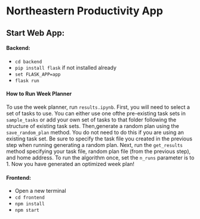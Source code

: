# Northeastern Productivity App

## Start Web App:

#### Backend:

- `cd backend`
- `pip install flask` if not installed already
- `set FLASK_APP=app`
- `flask run`

#### How to Run Week Planner
To use the week planner, run `results.ipynb`. First, you will need to select a set of tasks to use. You can either use one ofthe pre-existing task sets in `sample_tasks` or add your own set of tasks to that folder following the structure of existing task sets. Then,generate a random plan using the `save_random_plan` method. You do not need to do this if you are using an existing task set. Be sure to specify the task file you created in the previous step when running generating a random plan. Next, run the `get_results` method specifying your task file, random plan file (from the previous step), and home address. To run the algorithm once, set the `n_runs` parameter is to 1. Now you have generated an optimized week plan!

#### Frontend:

- Open a new terminal
- `cd frontend`
- `npm install`
- `npm start`

